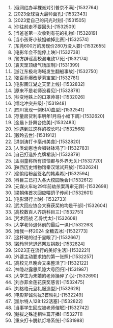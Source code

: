 
1. [俄网红办半裸派对引普京不满]-[1532764]
1. [2023全球百大最帅面孔]-[1532343]
1. [2023爱自己的闪光时刻]-[1531505]
1. [你往前走不要回头]-[1532509]
1. [当爸爸第一次收到有花的礼物]-[1532819]
1. [当小孩哥小孩姐输掉比赛]-[1532574]
1. [东莞600万的房现价280万没人要]-[1532655]
1. [电影年会不能停上映]-[1532738]
1. [警方辟谣高校漏电致17死]-[1532174]
1. [袁天罡顶级气场压制]-[1531399]
1. [浙江东极岛海域发生翻船事故]-[1532750]
1. [张百乔爆改萝莉宝宝]-[1532781]
1. [电影画江湖之天罡上线]-[1532832]
1. [原来不是老师没看见]-[1532878]
1. [秒变地铁上的口罩帅哥]-[1532026]
1. [缅北冲突升级]-[1531948]
1. [四川发现一例B(A)血型]-[1532541]
1. [存量房贷利率明年1月将小幅下调]-[1532620]
1. [金晨卜卦舞台绝美]-[1532483]
1. [你遇到过这样的校长吗]-[1532568]
1. [毅玲去世]-[1531912]
1. [洪剑涛打卡亳州美食]-[1532820]
1. [人类幼崽也会唱钵钵鸡了]-[1532783]
1. [自己打造扑克牌裙装]-[1532879]
1. [孟羽童称所有烦恼都与外界无关]-[1532720]
1. [陕西历史博物馆秦汉馆试开放]-[1532624]
1. [偷偷给粉丝签名的韩素希]-[1532594]
1. [科目三已打入各大校园晚会]-[1532612]
1. [元谋火车站29年前劫杀案再审无罪]-[1532698]
1. [梁朝伟首次回应喂鸽子传闻]-[1532601]
1. [电影潜行上映]-[1532733]
1. [武大回应协会大赛获奖的均是干部]-[1532604]
1. [高校数百人齐跳科目三]-[1532751]
1. [咒术回战 乙骨忧太]-[1532608]
1. [大学老师退休前的最后一课]-[1532263]
1. [给我一杯2024 全糖去冰]-[1532773]
1. [这杯喝的过于显眼了]-[1532667]
1. [毅玲爸爸退还网友捐款]-[1532824]
1. [2023正在流行的美好生活]-[1532221]
1. [外婆主动要求拍的第一张照]-[1532257]
1. [高校元旦晚会又来整活了]-[1532122]
1. [神隐赵露思凤隐大号回归]-[1531987]
1. [大学生为未婚的老师操碎了心]-[1532690]
1. [刘亦菲金莲花获奖感言]-[1532475]
1. [刘格格元旦礼服造型]-[1532628]
1. [电影非诚勿扰3首映礼]-[1532249]
1. [凯尔特人128:122活塞]-[1532822]
1. [当事学生回应被老师催眠]-[1532742]
1. [魁拔之殊途相生篇开播]-[1532711]
1. [重庆打卡脱轨灯塔系统]-[1531988]